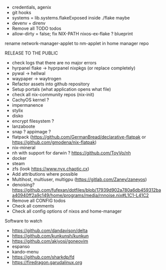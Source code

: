 * credentials, agenix
* git hooks
* systems = lib.systems.flakeExposed inside ./flake maybe
* devenv + direnv
* Remove all TODO todos
* allow-dirty = false;
fix NIX-PATH
nixos-ex-flake ? blueprint

rename network-manager-applet to nm-applet in home manager repo

  RELEASE TO THE PUBLIC

* check logs that there are no major errors
* hyrpanel flake -> hyprpanel nixpkgs (or replace completely)
* pywal -> hellwal
* waypaper -> waytrogen
* Refactor assets into github repository
* Setup portals (what application opens what file)
* check all nix-community repos (nix-init)
* CachyOS kernel ?
* impermanence
* stylix
* disko
* encrypt filesystem ?
* lanzaboote
* snap ? appimage ?
* flatpack (https://github.com/GermanBread/declarative-flatpak or https://github.com/gmodena/nix-flatpak)
* nix-mineral
* nh with support for darwin ? https://github.com/ToyVo/nh
* docker
* steam
* zfs (look https://www.nyx.chaotic.cx)
* Add attributions where possible
* Multihost, multiuser, multigpu (https://gitlab.com/Zaney/zaneyos)
* denoising? https://github.com/fufexan/dotfiles/blob/17939d902a780a6db459312baa40940ff2a9c149/home/programs/media/rnnoise.nix#L1C1-L41C2
* Remove all CONFIG todos
* Check all comments
* Check all config options of nixos and home-manager


Software to watch
* https://github.com/dandavison/delta
* https://github.com/kunkunsh/kunkun
* https://github.com/akiyosi/goneovim
* espanso
* kando-menu
* https://github.com/sharkdp/fd
* https://firedragon.garudalinux.org
